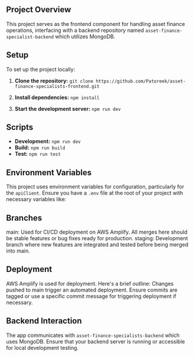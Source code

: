 ## Project Overview

This project serves as the frontend component for handling asset finance operations, interfacing with a backend repository named `asset-finance-specialist-backend` which utilizes MongoDB.

## Setup

To set up the project locally:

1. **Clone the repository:**
   `git clone https://github.com/Patoreek/asset-finance-specialists-frontend.git`

2. **Install dependencies:**
   `npm install`

3. **Start the development server:**
   `npm run dev`

## Scripts

- **Development:** `npm run dev`
- **Build:** `npm run build`
- **Test:** `npm run test`

## Environment Variables

This project uses environment variables for configuration, particularly for the `apiClient`. Ensure you have a `.env` file at the root of your project with necessary variables like:

## Branches

main: Used for CI/CD deployment on AWS Amplify. All merges here should be stable features or bug fixes ready for production.
staging: Development branch where new features are integrated and tested before being merged into main.

## Deployment

AWS Amplify is used for deployment. Here's a brief outline:
Changes pushed to main trigger an automated deployment.
Ensure commits are tagged or use a specific commit message for triggering deployment if necessary.

## Backend Interaction

The app communicates with `asset-finance-specialists-backend` which uses MongoDB. Ensure that your backend server is running or accessible for local development testing.
